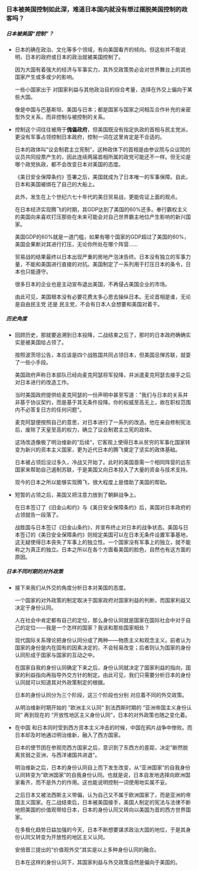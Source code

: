 ### 日本被美国控制如此深，难道日本国内就没有想过摆脱美国控制的政客吗？

##### 日本被美国“控制”？

- 日本的确在政治、文化等多个领域，有向美国看齐的倾向。但这些并不能说明，日本的政府或日本的政治就被美国控制了。

  因为大国有着强大的经济与军事实力，其外交政策势必会对世界舞台上的其他国家产生或多或少的影响。

  一些小国家出于 对国家利益与其他政治目的综合考量，选择在外交上偏向于某些大国。

  像是中国与巴基斯坦、美国与日本；都是国家与国家之间相互合作补充的亲密型外交关系，而非控制与被控制的关系。

- 控制这个词往往被用于**傀儡政府**，但美国既没有指定执政的首相与民主党派，更没有军事占领控制日本政府，控制一词在这里肯定是不合适的。

  日本的政体叫“议会制君主立宪制”，这种政体下的首相是由参议院与众议院的议员共同投票产生的，因此连续两届首相所属的政党可能还不一样。但无论是哪个政党执政，都不会改变日本对美国的态度。

  《美日安全保障条约》签署之后，美国就成为了日本唯一的军事保障。自此，日本和美国被绑在了自己的大船上。

  此外，发生在上个世纪六七十年代的美日贸易战，更能佐证上面的观点。

  在日本经济实现腾飞的时期，其GDP达到了美国的60%还多。奉行霸权主义的美国向来喜欢打压那些在未来可能会对自己世界霸主地位产生影响的新兴国家。

  美国GDP的60%就是一道门槛，如果有哪个国家的GDP超过了美国的60%，美国会果断对其进行打压，无论你所处在哪个阵营……

  贸易战的结果最终以日本出现严重的房地产泡沫告终。日本没有独立的军事力量，不能和美国进行直接的对抗。美国制定了一系列用于打压日本的条令，日本也只能遵守。

  很多日本的企业也是主动宣布退出美国，不再侵占美国企业的市场。

  由此可见，美国根本没有必要花费太多心思去操纵日本。无论首相是谁，无论是自由民主党 还是 民主党，不会有日本人会想要和美国对着干。

##### 历史角度

- 回顾历史，那就要追溯到日本投降，二战结束之后了，那时的日本政府确确实实是被美国给占领了。

  按照波茨坦公告，本应该是四个战胜国共同占领日本，但美国忌惮苏联，就耍了一些小手段。

  美国政府声称日本部队已经向麦克阿瑟将军投降，并派遣麦克阿瑟去接手之后对日本进行的改造工作。

  当时美国政府提供给麦克阿瑟的一份声明中甚至写道：”我们与日本的关系并非基于协议契约，而是基于其无条件投降。你的权威至高无上，故在职权范围内不必答复日方的任何问题“。

  麦克阿瑟便按照自己的意思，对日本进行了一系列的改造。他在亲自修制宪法后，废除了天皇至高的权力，确立了议会制君主立宪的政体。

  这场改造像极了明治维新的”后续“，它客观上使得日本从贫穷的军事化国家转变为新兴的资本主义国家，更为近代日本的腾飞奠定了坚实的政体基础。

  日本被占领后没过多久，冷战又开始了。此时的美国亟需一个相同阵营的远东国家来帮助自己遏制苏联，于是美国又向日本投入了大量的资金与技术支持。

  现今的日本之所以能够实现腾飞，很大程度上是借助了美国的帮助。

- 短暂的占领之后，美国又把注意力放到了朝鲜战争上。

  在日本签订了《旧金山和约》与《美日安全保障条约》后，美国对日本政府的占领就告一段落了。

  战胜国与日本签订《旧金山条约》，并宣布终止对日本的战争状态。美国与日本签订的《美日安全保障条约》则规定美国可以在日本无条件设置军事基地，这无疑使得日本丧失了军事上的独立性。一个国家没有军事上的独立，就不能称之为真正的独立。日本之所以在各个方面看美国的脸色，自然也有这方面的原因。

##### 日本不同时期的对外政策

- 接下来我们从外交的角度分析日本对美国的态度。

  一个国家的对外政策的制定取决于国家政府对国家利益的判断，而国家利益又决定于身份认同。

  人在社会中肯定都有自己的定位，那么身份认同就是国家在国际社会中对于自己的定位——我是一个怎样的国家？我该和那些国家相处？

  现代国际关系理论把身份认同分成了两种——物质主义和观念主义。前者认为国家的身份是内在固有的因素决定的，不会轻易改变；后者则认为国家的身份认同形成于国家与国家的互动之中。

  在国家自我的身份认同确定下来之后，身份认同就决定了国家利益的指向，国家的利益指向再指导外交方针的制定。由此可见，我们只需要分析日本的身份认同就可以知道其对外政策制定的根据。

  日本的身份认同分为三个阶段，这三个阶段也分别 对应着不同的外交政策。

  从明治维新时期开始的 ”欧洲主义认同“ 到法西斯时期的 “亚洲帝国主义身份认同” 再到现在的 “开放性地区主义身份认同”，日本的对外政策也随之变化着。

- 在中国 和日本同时受到西方资本主义冲击的时候，中国在鸦片战争中惨败。而日本却及时地通过明治维新，融入了西方国家。

  日本的使节团在参观完西方国家之后，意识到了东西方的差距，决定“断然脱离贫弱之亚洲，与西洋诸国共进退“。

  明治维新之后，日本的身份认同自上而下发生改变，从“亚洲国家”的自我身份认同转变为”欧洲国家”的自我身份认同。也就是说，日本自发地选择向欧洲国家看齐，而不是外力的作用。这也能说明控制一词使用地实属不妥。

  之后日本又被法西斯主义带偏，认为自己又不属于欧洲国家了，而是亚洲的帝国主义国家。在二战结束后，日本被美国接手，美国人制定的宪法与法律不断地把美国的价值观带给日本，日本的身份认同又转向以美国为首的西方世界国家。

  在多极化趋势日益加强的今天，日本不断想要谋求政治大国的地位，于是其身份认同又转变为开放性的地区主义认同。

  安倍晋三提出的“价值观外交”其实是以上多种身份认同的融合。

  日本在这样的身份认同下，其国家利益与外交政策自然是偏向于美国的。

  